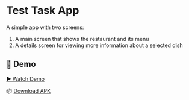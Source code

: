 # Test Task App

A simple app with two screens:

1. A main screen that shows the restaurant and its menu
2. A details screen for viewing more information about a selected dish

## 📸 Demo

[▶️ Watch Demo](media/screenrecording.mov)

📦 [Download APK](media/app-release.apk)

